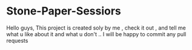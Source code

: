 # Stone-Paper-Sessiors
Hello guys, This project is created soly by me , check it out , and tell me what u like about it and what u don't .. I will be happy to commit any pull requests

